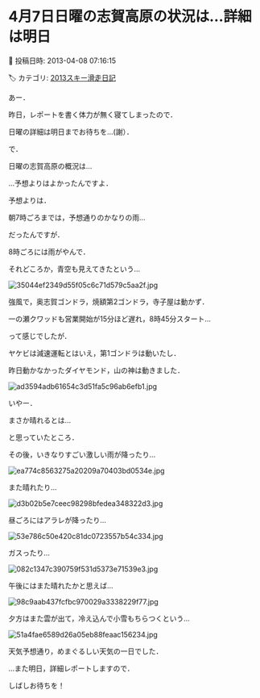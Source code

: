 # 4月7日日曜の志賀高原の状況は…詳細は明日

📅 投稿日時: 2013-04-08 07:16:15

🏷️ カテゴリ: [2013スキー滑走日記](c91dbe557f9a69230b1600e48622fdd61.md)

あー．


昨日，レポートを書く体力が無く寝てしまったので．


日曜の詳細は明日までお待ちを…(謝）．





で．


日曜の志賀高原の概況は…





…予想よりはよかったんですよ．


予想よりは．





朝7時ごろまでは，予想通りのかなりの雨…


だったんですが．


8時ごろには雨がやんで．


それどころか，青空も見えてきたという…




![35044ef2349d55f05c6c71d579c5aa2f.jpg](images/35044ef2349d55f05c6c71d579c5aa2f.jpg)




強風で，奥志賀ゴンドラ，焼額第2ゴンドラ，寺子屋は動かず．


一の瀬クワッドも営業開始が15分ほど遅れ，8時45分スタート…


って感じでしたが．


ヤケビは減速運転とはいえ，第1ゴンドラは動いたし．


昨日動かなかったダイヤモンド，山の神は動きました．




![ad3594adb61654c3d51fa5c96ab6efb1.jpg](images/ad3594adb61654c3d51fa5c96ab6efb1.jpg)







いやー．


まさか晴れるとは…


と思っていたところ．


その後，いきなりすごい激しい雨が降ったり…




![ea774c8563275a20209a70403bd0534e.jpg](images/ea774c8563275a20209a70403bd0534e.jpg)







また晴れたり…




![d3b02b5e7ceec98298bfedea348322d3.jpg](images/d3b02b5e7ceec98298bfedea348322d3.jpg)







昼ごろにはアラレが降ったり…




![53e786c50e420c81dc0723557b54c334.jpg](images/53e786c50e420c81dc0723557b54c334.jpg)




ガスったり…




![082c1347c390759f531d5373e71539e3.jpg](images/082c1347c390759f531d5373e71539e3.jpg)







午後にはまた晴れたかと思えば…




![98c9aab437fcfbc970029a3338229f77.jpg](images/98c9aab437fcfbc970029a3338229f77.jpg)




夕方はまた雲が出て，冷え込んで小雪もちらつくという…




![51a4fae6589d26a05eb88feaac156234.jpg](images/51a4fae6589d26a05eb88feaac156234.jpg)







天気予想通り，めまぐるしい天気の一日でした．





…また明日，詳細レポートしますので．


しばしお待ちを！
